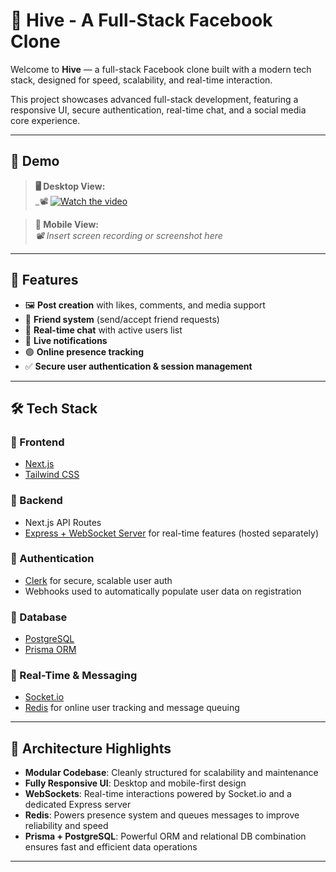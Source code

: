# 🐝 Hive - A Full-Stack Facebook Clone

Welcome to **Hive** — a full-stack Facebook clone built with a modern tech stack, designed for speed, scalability, and real-time interaction.

This project showcases advanced full-stack development, featuring a responsive UI, secure authentication, real-time chat, and a social media core experience.

---

## 📸 Demo

> **🖥️ Desktop View:**  
> _📽️ [![Watch the video](https://img.youtube.com/vi/fH8B8cKXJmE/0.jpg)](https://www.youtube.com/watch?v=fH8B8cKXJmE)

> **📱 Mobile View:**  
> _📽️ Insert screen recording or screenshot here_

---

## 🚀 Features

- 🖼️ **Post creation** with likes, comments, and media support  
- 👥 **Friend system** (send/accept friend requests)  
- 💬 **Real-time chat** with active users list  
- 🔔 **Live notifications**  
- 🟢 **Online presence tracking**  
- ✅ **Secure user authentication & session management**

---

## 🛠️ Tech Stack

### 🔹 Frontend
- [Next.js](https://nextjs.org/)
- [Tailwind CSS](https://tailwindcss.com/)

### 🔹 Backend
- Next.js API Routes
- [Express + WebSocket Server](https://expressjs.com/) for real-time features (hosted separately)

### 🔹 Authentication
- [Clerk](https://clerk.dev/) for secure, scalable user auth
- Webhooks used to automatically populate user data on registration

### 🔹 Database
- [PostgreSQL](https://www.postgresql.org/)
- [Prisma ORM](https://www.prisma.io/)

### 🔹 Real-Time & Messaging
- [Socket.io](https://socket.io/)
- [Redis](https://redis.io/) for online user tracking and message queuing

---

## 🧠 Architecture Highlights

- **Modular Codebase**: Cleanly structured for scalability and maintenance  
- **Fully Responsive UI**: Desktop and mobile-first design  
- **WebSockets**: Real-time interactions powered by Socket.io and a dedicated Express server  
- **Redis**: Powers presence system and queues messages to improve reliability and speed  
- **Prisma + PostgreSQL**: Powerful ORM and relational DB combination ensures fast and efficient data operations  

---



